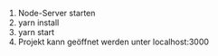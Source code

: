1. Node-Server starten
2. yarn install
3. yarn start
4. Projekt kann geöffnet werden unter localhost:3000
